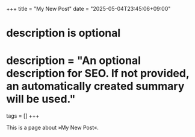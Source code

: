 +++
title = "My New Post"
date = "2025-05-04T23:45:06+09:00"

#
# description is optional
#
# description = "An optional description for SEO. If not provided, an automatically created summary will be used."

tags = []
+++

This is a page about »My New Post«.